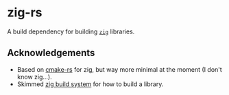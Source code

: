 # zig-rs

A build dependency for building [`zig`](https://ziglang.org/) libraries.

## Acknowledgements

- Based on [cmake-rs](https://github.com/rust-lang/cmake-rs) for zig, but way more minimal at the moment (I don't know zig...).
- Skimmed [zig build system](https://ziglang.org/learn/build-system/) for how to build a library.